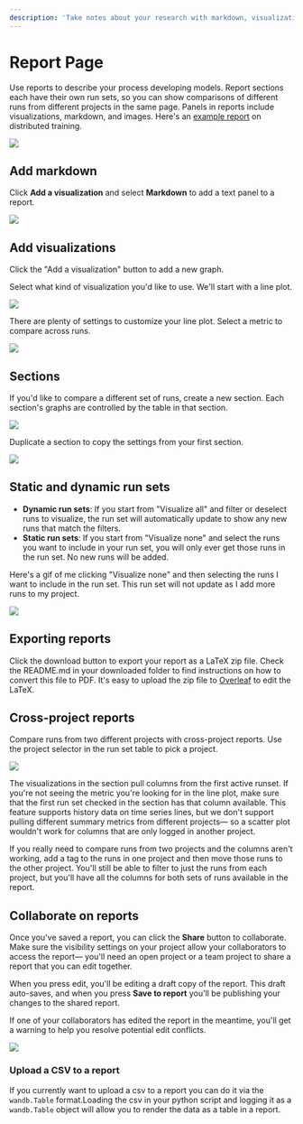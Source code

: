 ```yaml
---
description: 'Take notes about your research with markdown, visualizations, and images'
---
```


# Report Page

Use reports to describe your process developing models. Report sections each have their own run sets, so you can show comparisons of different runs from different projects in the same page. Panels in reports include visualizations, markdown, and images. Here's an [example report](https://app.wandb.ai/stacey/estuary/reports?view=stacey%2FDistributed%20Training) on distributed training.

![](https://downloads.intercomcdn.com/i/o/142935299/e49a7b19a392df6dd0ab3501/image.png)

## Add markdown

Click **Add a visualization** and select **Markdown** to add a text panel to a report.

![](.gitbook/assets/bug-markdown.gif)

## Add visualizations

Click the "Add a visualization" button to add a new graph.

Select what kind of visualization you'd like to use. We'll start with a line plot.

![](https://downloads.intercomcdn.com/i/o/142935595/d1422f30460a39b8b4868885/image.png)

There are plenty of settings to customize your line plot. Select a metric to compare across runs.

![](https://downloads.intercomcdn.com/i/o/142935671/6a21c9df8a95ea9bd033e80d/image.png)

## Sections

If you'd like to compare a different set of runs, create a new section. Each section's graphs are controlled by the table in that section.

![](https://downloads.intercomcdn.com/i/o/142935919/23983a0d2d1190260e48fb2c/image.png)

Duplicate a section to copy the settings from your first section.

![](.gitbook/assets/howto-duplicate-section%20%281%29.gif)

## Static and dynamic run sets

* **Dynamic run sets**: If you start from "Visualize all" and filter or deselect runs to visualize, the run set will automatically update to show any new runs that match the filters.
* **Static run sets**: If you start from "Visualize none" and select the runs you want to include in your run set, you will only ever get those runs in the run set. No new runs will be added.

Here's a gif of me clicking "Visualize none" and then selecting the runs I want to include in the run set. This run set will not update as I add more runs to my project.

![](.gitbook/assets/no-auto-refresh-on-the-run-sets.gif)

## Exporting reports

Click the download button to export your report as a LaTeX zip file. Check the README.md in your downloaded folder to find instructions on how to convert this file to PDF. It's easy to upload the zip file to [Overleaf](https://www.overleaf.com/) to edit the LaTeX.

## Cross-project reports

Compare runs from two different projects with cross-project reports. Use the project selector in the run set table to pick a project.

![](.gitbook/assets/how-to-pick-a-different-project-to-draw-runs-from.gif)

The visualizations in the section pull columns from the first active runset. If you're not seeing the metric you're looking for in the line plot, make sure that the first run set checked in the section has that column available. This feature supports history data on time series lines, but we don't support pulling different summary metrics from different projects— so a scatter plot wouldn't work for columns that are only logged in another project.

If you really need to compare runs from two projects and the columns aren't working, add a tag to the runs in one project and then move those runs to the other project. You'll still be able to filter to just the runs from each project, but you'll have all the columns for both sets of runs available in the report.

## Collaborate on reports

Once you've saved a report, you can click the **Share** button to collaborate. Make sure the visibility settings on your project allow your collaborators to access the report— you'll need an open project or a team project to share a report that you can edit together.

When you press edit, you'll be editing a draft copy of the report. This draft auto-saves, and when you press **Save to report** you'll be publishing your changes to the shared report.

If one of your collaborators has edited the report in the meantime, you'll get a warning to help you resolve potential edit conflicts.

![](.gitbook/assets/collaborative-reports.gif)

### Upload a CSV to a report 

If you currently want to upload a csv to a report you can do it via the `wandb.Table` format.Loading the csv in your python script and logging it as a `wandb.Table` object will allow you to render the data as a table in a report.

